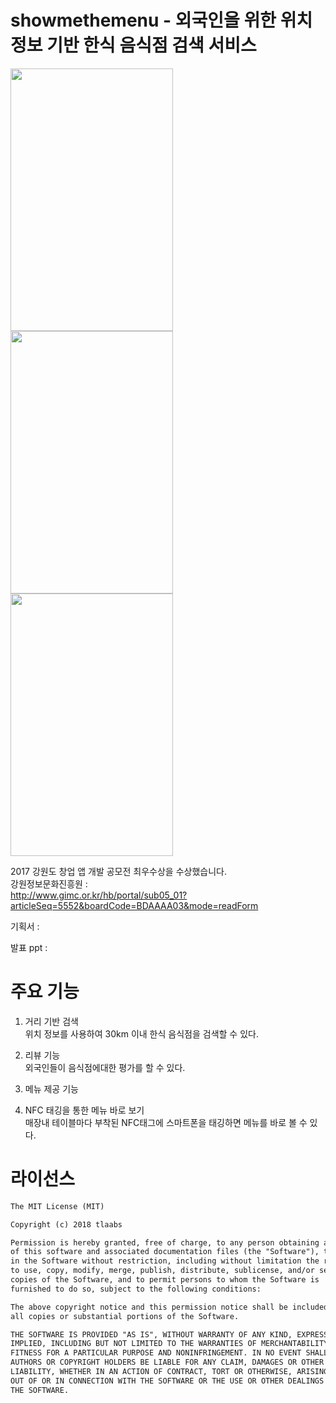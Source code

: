 # showmethemenu - 외국인을 위한 위치정보 기반 한식 음식점 검색 서비스

<img src="https://postfiles.pstatic.net/MjAxOTAzMjdfMTA5/MDAxNTUzNjY4NjI3ODA3.HQlGq041a_0jwhoy9XTHVzGhPPJB5ycyELPu-nmfGrwg.i5VXzFnWwqpdad2DVQmSkaZyp8jTou-WTv_qFe5Y14Qg.JPEG.tlaabs/KakaoTalk_20190327_153509587.jpg?type=w773" width="260" height="420"> <img src="https://postfiles.pstatic.net/MjAxOTAzMjdfMjcy/MDAxNTUzNjY4NjI3ODU5.3PDUond2na95vEhVpN6E8AHd3VUsbv1Fnj3LJuGVbWog.4VauvByZOb5wYoZ7q90CYwA5F3ghk0_mdAk9rK5NA2Mg.PNG.tlaabs/scroll.png?type=w773" width="260" height="420"> <img src="https://postfiles.pstatic.net/MjAxOTAzMjdfMTk2/MDAxNTUzNjY4NjI3ODcx.IKz9tGKTNzWq_2dp2TL53w8mav2VnaytpCm-9ZtYHEsg.NjZ7AopZEoxPcbmQT7PuUUG04cNU2nfxYeAId1UGs-wg.PNG.tlaabs/menu.png?type=w773" width="260" height="420">

2017 강원도 창업 앱 개발 공모전 최우수상을 수상했습니다.  
강원정보문화진흥원 :  
http://www.gimc.or.kr/hb/portal/sub05_01?articleSeq=5552&boardCode=BDAAAA03&mode=readForm

기획서 : 

발표 ppt : 

# 주요 기능
1. 거리 기반 검색  
위치 정보를 사용하여 30km 이내 한식 음식점을 검색할 수 있다.

2. 리뷰 기능  
외국인들이 음식점에대한 평가를 할 수 있다.

3. 메뉴 제공 기능  

4. NFC 태깅을 통한 메뉴 바로 보기  
매장내 테이블마다 부착된 NFC태그에 스마트폰을 태깅하면 메뉴를 바로 볼 수 있다.

# 라이선스
```xml
The MIT License (MIT)

Copyright (c) 2018 tlaabs

Permission is hereby granted, free of charge, to any person obtaining a copy
of this software and associated documentation files (the "Software"), to deal
in the Software without restriction, including without limitation the rights
to use, copy, modify, merge, publish, distribute, sublicense, and/or sell
copies of the Software, and to permit persons to whom the Software is
furnished to do so, subject to the following conditions:

The above copyright notice and this permission notice shall be included in
all copies or substantial portions of the Software.

THE SOFTWARE IS PROVIDED "AS IS", WITHOUT WARRANTY OF ANY KIND, EXPRESS OR
IMPLIED, INCLUDING BUT NOT LIMITED TO THE WARRANTIES OF MERCHANTABILITY,
FITNESS FOR A PARTICULAR PURPOSE AND NONINFRINGEMENT. IN NO EVENT SHALL THE
AUTHORS OR COPYRIGHT HOLDERS BE LIABLE FOR ANY CLAIM, DAMAGES OR OTHER
LIABILITY, WHETHER IN AN ACTION OF CONTRACT, TORT OR OTHERWISE, ARISING FROM,
OUT OF OR IN CONNECTION WITH THE SOFTWARE OR THE USE OR OTHER DEALINGS IN
THE SOFTWARE.

```

